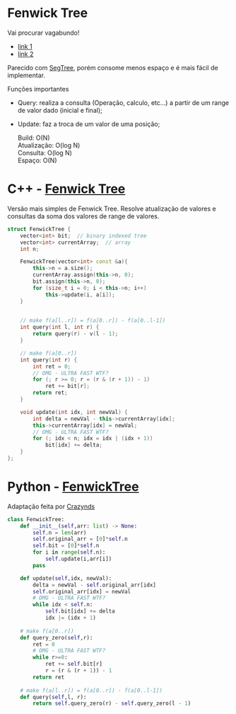 # Fenwick Tree


Vai procurar vagabundo!

- [link 1](https://cp-algorithms.com/data_structures/fenwick.html)
- [link 2](https://www.geeksforgeeks.org/binary-indexed-tree-or-fenwick-tree-2/)

Parecido com [SegTree](./SegTree.md), porém consome menos espaço e é mais fácil de implementar.


Funções importantes

- Query: realiza a consulta (Operação, calculo, etc...) a partir de um range de valor dado (inicial e final);
- Update: faz a troca de um valor de uma posição;

  Build: O(N)  
Atualização: O(log N)  
Consulta: O(log N)  
Espaço: O(N)  



# C++ - [Fenwick Tree](https://cp-algorithms.com/data_structures/fenwick.html#finding-sum-in-one-dimensional-array)

Versão mais simples de Fenwick Tree.
Resolve atualização de valores e consultas da soma dos valores de range de valores.

```C++
struct FenwickTree {
    vector<int> bit;  // binary indexed tree
    vector<int> currentArray;  // array
    int n;

    FenwickTree(vector<int> const &a){
        this->n = a.size();
        currentArray.assign(this->n, 0);
        bit.assign(this->n, 0);
        for (size_t i = 0; i < this->n; i++)
            this->update(i, a[i]);
    }

    
    // make f(a[l..r]) = f(a[0..r]) - f(a[0..l-1])
    int query(int l, int r) {
        return query(r) - v(l - 1);
    }

    // make f(a[0..r])
    int query(int r) {
        int ret = 0;
        // OMG - ULTRA FAST WTF?
        for (; r >= 0; r = (r & (r + 1)) - 1)
            ret += bit[r];
        return ret;
    }

    void update(int idx, int newVal) {
        int delta = newVal - this->currentArray[idx];
        this->currentArray[idx] = newVal;
        // OMG - ULTRA FAST WTF?
        for (; idx < n; idx = idx | (idx + 1))
            bit[idx] += delta;
    }
};

```

# Python - [FenwickTree](#)

Adaptação feita por [Crazynds](https://github.com/crazynds)

```python
class FenwickTree:
    def __init__(self,arr: list) -> None:
        self.n = len(arr)
        self.original_arr = [0]*self.n
        self.bit = [0]*self.n
        for i in range(self.n):
            self.update(i,arr[i])
        pass

    def update(self,idx, newVal):
        delta = newVal - self.original_arr[idx]
        self.original_arr[idx] = newVal
        # OMG - ULTRA FAST WTF?
        while idx < self.n:
            self.bit[idx] += delta
            idx |= (idx + 1)
    
    # make f(a[0..r])
    def query_zero(self,r):
        ret = 0
        # OMG - ULTRA FAST WTF?
        while r>=0:
            ret += self.bit[r]
            r = (r & (r + 1)) - 1
        return ret
    
    # make f(a[l..r]) = f(a[0..r]) - f(a[0..l-1])
    def query(self,l, r):
        return self.query_zero(r) - self.query_zero(l - 1)
```


